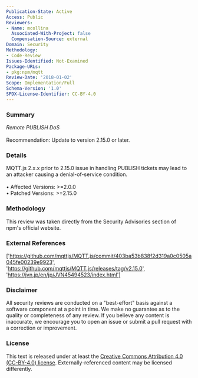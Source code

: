 ```yaml
---
Publication-State: Active
Access: Public
Reviewers:
- Name: mcollina
  Associated-With-Project: false
  Compensation-Source: external
Domain: Security
Methodology:
- Code-Review
Issues-Identified: Not-Examined
Package-URLs:
- pkg:npm/mqtt
Review-Date: '2018-01-02'
Scope: Implementation/Full
Schema-Version: '1.0'
SPDX-License-Identifier: CC-BY-4.0
---
```

### Summary
*Remote PUBLISH DoS*<br><br>Recommendation: Update to version 2.15.0 or later.
### Details
MQTT.js 2.x.x prior to 2.15.0 issue in handling PUBLISH tickets may lead to an attacker causing a denial-of-service condition.
<br><br>• Affected Versions: >=2.0.0
<br>• Patched Versions: >=2.15.0
### Methodology
This review was taken directly from the Security Advisories section of npm's official website.
### External References
['https://github.com/mqttjs/MQTT.js/commit/403ba53b838f2d319a0c0505a045fe00239e9923', 'https://github.com/mqttjs/MQTT.js/releases/tag/v2.15.0', 'https://jvn.jp/en/jp/JVN45494523/index.html']
### Disclaimer
All security reviews are conducted on a "best-effort" basis against a software component at a point in time. We make no guarantee as to the quality or completeness of any review. If you believe any content is inaccurate, we encourage you to open an issue or submit a pull request with a correction or improvement.
### License
This text is released under at least the [Creative Commons Attribution 4.0 (CC-BY-4.0) license](https://creativecommons.org/licenses/by/4.0/legalcode.txt). Externally-referenced content may be licensed differently.

